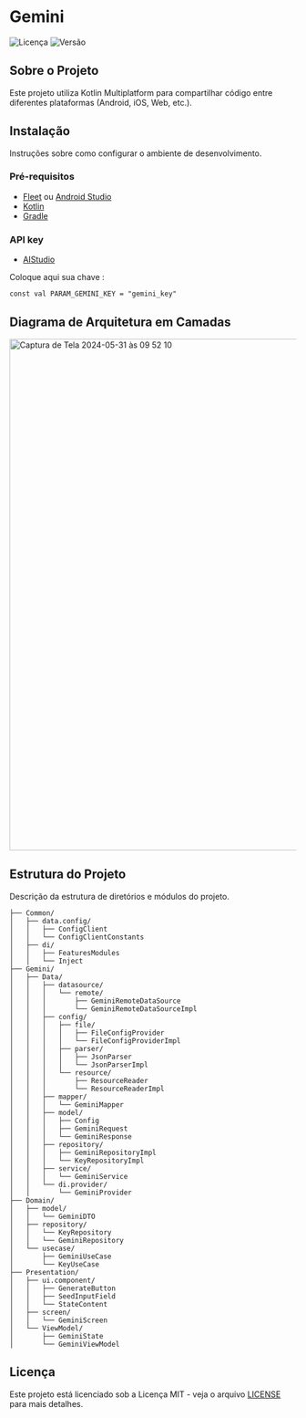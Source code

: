# Gemini

![Licença](https://img.shields.io/badge/licença-MIT-blue.svg)
![Versão](https://img.shields.io/badge/versão-1.0.0-brightgreen.svg)

## Sobre o Projeto

Este projeto utiliza Kotlin Multiplatform para compartilhar código entre diferentes plataformas (Android, iOS, Web, etc.).

## Instalação

Instruções sobre como configurar o ambiente de desenvolvimento.

### Pré-requisitos

- [Fleet](https://www.jetbrains.com/fleet/) ou [Android Studio](https://developer.android.com/studio)
- [Kotlin](https://kotlinlang.org/)
- [Gradle](https://gradle.org/)


### API key 

- [AIStudio](https://aistudio.google.com/app/apikey)

Coloque aqui sua chave :

`const val PARAM_GEMINI_KEY = "gemini_key"`

## Diagrama de Arquitetura em Camadas

<img width="897" alt="Captura de Tela 2024-05-31 às 09 52 10" src="https://github.com/GilbertoPapa/Gemini/assets/15881202/a5d5d9fa-53e5-468f-9874-4545bc26282b">

## Estrutura do Projeto

Descrição da estrutura de diretórios e módulos do projeto.

```plaintext
├── Common/
│   ├── data.config/
│   │   ├── ConfigClient
│   │   └── ConfigClientConstants
│   ├── di/
│   │   ├── FeaturesModules
│   │   └── Inject
├── Gemini/
│   ├── Data/
│   │   ├── datasource/
│   │   │   └── remote/
│   │   │       ├── GeminiRemoteDataSource
│   │   │       └── GeminiRemoteDataSourceImpl
│   │   ├── config/
│   │   │   ├── file/
│   │   │   │   ├── FileConfigProvider
│   │   │   │   └── FileConfigProviderImpl
│   │   │   ├── parser/
│   │   │   │   ├── JsonParser
│   │   │   │   └── JsonParserImpl
│   │   │   └── resource/
│   │   │       ├── ResourceReader
│   │   │       └── ResourceReaderImpl
│   │   ├── mapper/
│   │   │   └── GeminiMapper
│   │   ├── model/
│   │   │   ├── Config
│   │   │   ├── GeminiRequest
│   │   │   └── GeminiResponse
│   │   ├── repository/
│   │   │   ├── GeminiRepositoryImpl
│   │   │   └── KeyRepositoryImpl
│   │   ├── service/
│   │   │   └── GeminiService
│   │   └── di.provider/
│   │       └── GeminiProvider
├── Domain/
│   ├── model/
│   │   └── GeminiDTO
│   ├── repository/
│   │   └── KeyRepository
│   │   └── GeminiRepository
│   └── usecase/
│       ├── GeminiUseCase
│       └── KeyUseCase
├── Presentation/
│   ├── ui.component/
│   │   ├── GenerateButton
│   │   ├── SeedInputField
│   │   └── StateContent
│   ├── screen/
│   │   └── GeminiScreen
│   └── ViewModel/
│       ├── GeminiState
│       └── GeminiViewModel
```

## Licença

Este projeto está licenciado sob a Licença MIT - veja o arquivo [LICENSE](LICENSE) para mais detalhes.

